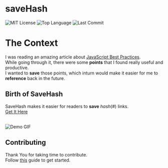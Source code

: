 # saveHash

![MIT License](https://img.shields.io/github/license/rahuldahal/saveHash)
![Top Language](https://img.shields.io/github/languages/top/rahuldahal/saveHash)
![Last Commit](https://img.shields.io/github/last-commit/rahuldahal/saveHash)

# The Context
I was reading an amazing article about [JavaScript Best Practices](https://github.com/ryanmcdermott/clean-code-javascript). <br />
While going through it, there were some **points** that I found really useful and productive. <br />
I wanted to **save** those points, which inturn would make it easier for me to **reference** back in the future. <br />

## Birth of SaveHash
SaveHash makes it easier for readers to **save** *hash*(#) links. <br />
[Get It Here](https://addons.mozilla.org/en-US/firefox/addon/savehash/) <br /><br />

![Demo GIF](https://res.cloudinary.com/rdaahal/image/upload/v1609770198/saveHash/saveHash_demo_mpx0f3.gif)

## Contributing
Thank You for taking time to contribute. <br />
Follow [this](https://github.com/rahuldahal/save-hash/blob/master/CONTRIBUTING.md) guide to get started.
